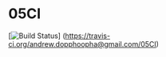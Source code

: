 # 05CI
[![Build Status](https://travis-ci.org/{andrew.dopphoopha@gmail.com}/{05CI}.png?branch=master)]
(https://travis-ci.org/andrew.dopphoopha@gmail.com/05CI)